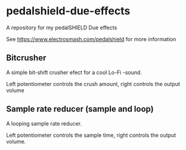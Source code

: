 # pedalshield-due-effects
A repository for my pedalSHIELD Due effects

See https://www.electrosmash.com/pedalshield for more information

## Bitcrusher

A simple bit-shift crusher efect for a cool Lo-Fi -sound.

Left potentiometer controls the crush amount, right controls the output volume

## Sample rate reducer (sample and loop)

A looping sample rate reducer.

Left potentiometer controls the sample time, right controls the output volume.

